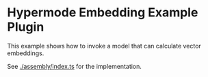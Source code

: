 # Hypermode Embedding Example Plugin

This example shows how to invoke a model that can calculate vector embeddings.

See [./assembly/index.ts](./assembly/index.ts) for the implementation.
